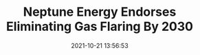 ---
"title": "Neptune Energy Endorses Eliminating Gas Flaring By 2030"
"date": "2021-10-21 13:56:53"
"feed_name": "RIGZONE"
"feed_website": "http://www.rigzone.com/"
"feed_rss": "http://www.rigzone.com/news/rss/rigzone_latest.aspx"
"link": "https://www.rigzone.com/news/neptune_energy_endorses_eliminating_gas_flaring_by_2030-21-oct-2021-166788-article/?rss=true"
"source": "None"
"file": "_posts/2021-1-1-5a7b81d3074eea841e3c992919ce95badf99bb6e.md"
"accident": "0"
"drilling": "0"
"represented_by": "0"
"dead": "0"
"injured": "0"
"arrested": "0"
"place": "unknown place"
"where": "unknown site"
"causes": "unknown"
"place_uri": "unknown place"
---